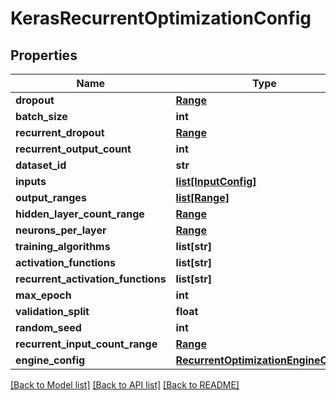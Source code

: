 # KerasRecurrentOptimizationConfig

## Properties
Name | Type | Description | Notes
------------ | ------------- | ------------- | -------------
**dropout** | [**Range**](Range.md) |  | [optional] 
**batch_size** | **int** |  | [optional] 
**recurrent_dropout** | [**Range**](Range.md) |  | [optional] 
**recurrent_output_count** | **int** |  | [optional] 
**dataset_id** | **str** |  | [optional] 
**inputs** | [**list[InputConfig]**](InputConfig.md) |  | [optional] 
**output_ranges** | [**list[Range]**](Range.md) |  | [optional] 
**hidden_layer_count_range** | [**Range**](Range.md) |  | [optional] 
**neurons_per_layer** | [**Range**](Range.md) |  | [optional] 
**training_algorithms** | **list[str]** |  | [optional] 
**activation_functions** | **list[str]** |  | [optional] 
**recurrent_activation_functions** | **list[str]** |  | [optional] 
**max_epoch** | **int** |  | 
**validation_split** | **float** |  | 
**random_seed** | **int** |  | [optional] 
**recurrent_input_count_range** | [**Range**](Range.md) |  | [optional] 
**engine_config** | [**RecurrentOptimizationEngineConfig**](RecurrentOptimizationEngineConfig.md) |  | [optional] 

[[Back to Model list]](../README.md#documentation-for-models) [[Back to API list]](../README.md#documentation-for-api-endpoints) [[Back to README]](../README.md)


